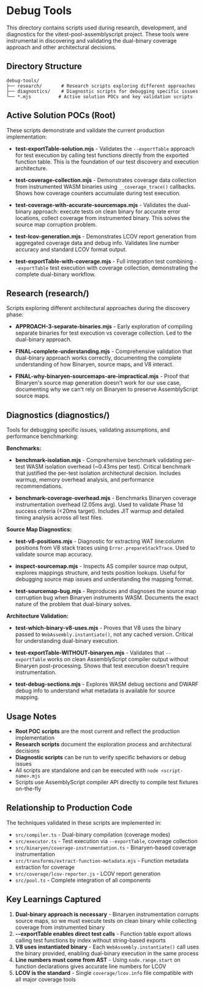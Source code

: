 # Debug Tools

This directory contains scripts used during research, development, and diagnostics for the vitest-pool-assemblyscript project. These tools were instrumental in discovering and validating the dual-binary coverage approach and other architectural decisions.

## Directory Structure

```
debug-tools/
├── research/       # Research scripts exploring different approaches
├── diagnostics/    # Diagnostic scripts for debugging specific issues
└── *.mjs          # Active solution POCs and key validation scripts
```

## Active Solution POCs (Root)

These scripts demonstrate and validate the current production implementation:

- **test-exportTable-solution.mjs** - Validates the `--exportTable` approach for test execution by calling test functions directly from the exported function table. This is the foundation of our test discovery and execution architecture.

- **test-coverage-collection.mjs** - Demonstrates coverage data collection from instrumented WASM binaries using `__coverage_trace()` callbacks. Shows how coverage counters accumulate during test execution.

- **test-coverage-with-accurate-sourcemaps.mjs** - Validates the dual-binary approach: execute tests on clean binary for accurate error locations, collect coverage from instrumented binary. This solves the source map corruption problem.

- **test-lcov-generation.mjs** - Demonstrates LCOV report generation from aggregated coverage data and debug info. Validates line number accuracy and standard LCOV format output.

- **test-exportTable-with-coverage.mjs** - Full integration test combining `--exportTable` test execution with coverage collection, demonstrating the complete dual-binary workflow.

## Research (research/)

Scripts exploring different architectural approaches during the discovery phase:

- **APPROACH-3-separate-binaries.mjs** - Early exploration of compiling separate binaries for test execution vs coverage collection. Led to the dual-binary approach.

- **FINAL-complete-understanding.mjs** - Comprehensive validation that dual-binary approach works correctly, documenting the complete understanding of how Binaryen, source maps, and V8 interact.

- **FINAL-why-binaryen-sourcemaps-are-impractical.mjs** - Proof that Binaryen's source map generation doesn't work for our use case, documenting why we can't rely on Binaryen to preserve AssemblyScript source maps.

## Diagnostics (diagnostics/)

Tools for debugging specific issues, validating assumptions, and performance benchmarking:

**Benchmarks:**
- **benchmark-isolation.mjs** - Comprehensive benchmark validating per-test WASM isolation overhead (~0.43ms per test). Critical benchmark that justified the per-test isolation architectural decision. Includes warmup, memory overhead analysis, and performance recommendations.

- **benchmark-coverage-overhead.mjs** - Benchmarks Binaryen coverage instrumentation overhead (2.05ms avg). Used to validate Phase 1d success criteria (<20ms target). Includes JIT warmup and detailed timing analysis across all test files.

**Source Map Diagnostics:**
- **test-v8-positions.mjs** - Diagnostic for extracting WAT line:column positions from V8 stack traces using `Error.prepareStackTrace`. Used to validate source map accuracy.

- **inspect-sourcemap.mjs** - Inspects AS compiler source map output, explores mappings structure, and tests position lookups. Useful for debugging source map issues and understanding the mapping format.

- **test-sourcemap-bug.mjs** - Reproduces and diagnoses the source map corruption bug when Binaryen instruments WASM. Documents the exact nature of the problem that dual-binary solves.

**Architecture Validation:**
- **test-which-binary-v8-uses.mjs** - Proves that V8 uses the binary passed to `WebAssembly.instantiate()`, not any cached version. Critical for understanding dual-binary execution.

- **test-exportTable-WITHOUT-binaryen.mjs** - Validates that `--exportTable` works on clean AssemblyScript compiler output without Binaryen post-processing. Shows that test execution doesn't require instrumentation.

- **test-debug-sections.mjs** - Explores WASM debug sections and DWARF debug info to understand what metadata is available for source mapping.

## Usage Notes

- **Root POC scripts** are the most current and reflect the production implementation
- **Research scripts** document the exploration process and architectural decisions
- **Diagnostic scripts** can be run to verify specific behaviors or debug issues
- All scripts are standalone and can be executed with `node <script-name>.mjs`
- Scripts use AssemblyScript compiler API directly to compile test fixtures on-the-fly

## Relationship to Production Code

The techniques validated in these scripts are implemented in:
- `src/compiler.ts` - Dual-binary compilation (coverage modes)
- `src/executor.ts` - Test execution via `--exportTable`, coverage collection
- `src/binaryen/coverage-instrumentation.ts` - Binaryen-based coverage instrumentation
- `src/transforms/extract-function-metadata.mjs` - Function metadata extraction for coverage
- `src/coverage/lcov-reporter.js` - LCOV report generation
- `src/pool.ts` - Complete integration of all components

## Key Learnings Captured

1. **Dual-binary approach is necessary** - Binaryen instrumentation corrupts source maps, so we must execute tests on clean binary while collecting coverage from instrumented binary
2. **--exportTable enables direct test calls** - Function table export allows calling test functions by index without string-based exports
3. **V8 uses instantiated binary** - Each `WebAssembly.instantiate()` call uses the binary provided, enabling dual-binary execution in the same process
4. **Line numbers must come from AST** - Using `node.range.start` on function declarations gives accurate line numbers for LCOV
5. **LCOV is the standard** - Single `coverage/lcov.info` file compatible with all major coverage tools
